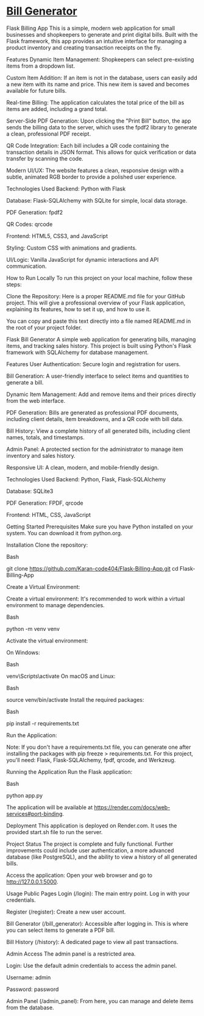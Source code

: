 # [Bill Generator](https://flask-billing-app-l5ll.onrender.com)

Flask Billing App
This is a simple, modern web application for small businesses and shopkeepers to generate and print digital bills. Built with the Flask framework, this app provides an intuitive interface for managing a product inventory and creating transaction receipts on the fly.

Features
Dynamic Item Management: Shopkeepers can select pre-existing items from a dropdown list.

Custom Item Addition: If an item is not in the database, users can easily add a new item with its name and price. This new item is saved and becomes available for future bills.

Real-time Billing: The application calculates the total price of the bill as items are added, including a grand total.

Server-Side PDF Generation: Upon clicking the "Print Bill" button, the app sends the billing data to the server, which uses the fpdf2 library to generate a clean, professional PDF receipt.

QR Code Integration: Each bill includes a QR code containing the transaction details in JSON format. This allows for quick verification or data transfer by scanning the code.

Modern UI/UX: The website features a clean, responsive design with a subtle, animated RGB border to provide a polished user experience.

Technologies Used
Backend: Python with Flask

Database: Flask-SQLAlchemy with SQLite for simple, local data storage.

PDF Generation: fpdf2

QR Codes: qrcode

Frontend: HTML5, CSS3, and JavaScript

Styling: Custom CSS with animations and gradients.

UI/Logic: Vanilla JavaScript for dynamic interactions and API communication.

How to Run Locally
To run this project on your local machine, follow these steps:

Clone the Repository:
Here is a proper README.md file for your GitHub project. This will give a professional overview of your Flask application, explaining its features, how to set it up, and how to use it.

You can copy and paste this text directly into a file named README.md in the root of your project folder.

Flask Bill Generator
A simple web application for generating bills, managing items, and tracking sales history. This project is built using Python's Flask framework with SQLAlchemy for database management.

Features
User Authentication: Secure login and registration for users.

Bill Generation: A user-friendly interface to select items and quantities to generate a bill.

Dynamic Item Management: Add and remove items and their prices directly from the web interface.

PDF Generation: Bills are generated as professional PDF documents, including client details, item breakdowns, and a QR code with bill data.

Bill History: View a complete history of all generated bills, including client names, totals, and timestamps.

Admin Panel: A protected section for the administrator to manage item inventory and sales history.

Responsive UI: A clean, modern, and mobile-friendly design.

Technologies Used
Backend: Python, Flask, Flask-SQLAlchemy

Database: SQLite3

PDF Generation: FPDF, qrcode

Frontend: HTML, CSS, JavaScript

Getting Started
Prerequisites
Make sure you have Python installed on your system. You can download it from python.org.

Installation
Clone the repository:


Bash

git clone https://github.com/Karan-code404/Flask-Billing-App.git
cd Flask-Billing-App

Create a Virtual Environment:

Create a virtual environment:
It's recommended to work within a virtual environment to manage dependencies.


Bash

python -m venv venv

Activate the virtual environment:

On Windows:

Bash

venv\Scripts\activate
On macOS and Linux:

Bash

source venv/bin/activate
Install the required packages:


Bash

pip install -r requirements.txt

Run the Application:

Note: If you don't have a requirements.txt file, you can generate one after installing the packages with pip freeze > requirements.txt. For this project, you'll need: Flask, Flask-SQLAlchemy, fpdf, qrcode, and Werkzeug.

Running the Application
Run the Flask application:


Bash

python app.py

The application will be available at https://render.com/docs/web-services#port-binding.

Deployment
This application is deployed on Render.com. It uses the provided start.sh file to run the server.

Project Status
The project is complete and fully functional. Further improvements could include user authentication, a more advanced database (like PostgreSQL), and the ability to view a history of all generated bills.

Access the application:
Open your web browser and go to http://127.0.0.1:5000.

Usage
Public Pages
Login (/login): The main entry point. Log in with your credentials.

Register (/register): Create a new user account.

Bill Generator (/bill_generator): Accessible after logging in. This is where you can select items to generate a PDF bill.

Bill History (/history): A dedicated page to view all past transactions.

Admin Access
The admin panel is a restricted area.

Login: Use the default admin credentials to access the admin panel.

Username: admin

Password: password

Admin Panel (/admin_panel): From here, you can manage and delete items from the database.

